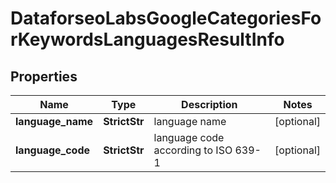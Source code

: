 # DataforseoLabsGoogleCategoriesForKeywordsLanguagesResultInfo


## Properties

| Name | Type | Description | Notes |
|------------ | ------------- | ------------- | -------------|
**language_name** | **StrictStr** | language name |[optional]|
**language_code** | **StrictStr** | language code according to ISO 639-1 |[optional]|